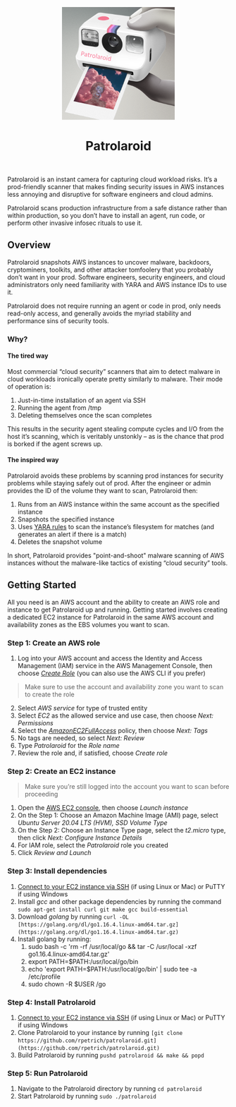 <p align="center">
  <img src="logo.png" width="256" height="256">
</p>

<h1 align="center">Patrolaroid</h1>

<br/>

Patrolaroid is an instant camera for capturing cloud workload risks. It’s a prod-friendly scanner that makes finding security issues in AWS instances less annoying and disruptive for software engineers and cloud admins. 

Patrolaroid scans production infrastructure from a safe distance rather than within production, so you don’t have to install an agent, run code, or perform other invasive infosec rituals to use it.

## Overview
Patrolaroid snapshots AWS instances to uncover malware, backdoors, cryptominers, toolkits, and other attacker tomfoolery that you probably don’t want in your prod. Software engineers, security engineers, and cloud administrators only need familiarity with YARA and AWS instance IDs to use it. 

Patrolaroid does not require running an agent or code in prod, only needs read-only access, and generally avoids the myriad stability and performance sins of security tools. 

### Why?
#### The tired way
Most commercial “cloud security” scanners that aim to detect malware in cloud workloads ironically operate pretty similarly to malware. Their mode of operation is:
1.	Just-in-time installation of an agent via SSH
2.	Running the agent from /tmp
3.	Deleting themselves once the scan completes

This results in the security agent stealing compute cycles and I/O from the host it’s scanning, which is veritably unstonkly – as is the chance that prod is borked if the agent screws up.

#### The inspired way
Patrolaroid avoids these problems by scanning prod instances for security problems while staying safely out of prod. After the engineer or admin provides the ID of the volume they want to scan, Patrolaroid then:
1.	Runs from an AWS instance within the same account as the specified instance
2.	Snapshots the specified instance
3.	Uses [YARA rules](https://github.com/rpetrich/patrolaroid/tree/main/rules) to scan the instance’s filesystem for matches (and generates an alert if there is a match)
4.	Deletes the snapshot volume

In short, Patrolaroid provides "point-and-shoot" malware scanning of AWS instances without the malware-like tactics of existing “cloud security” tools. 


## Getting Started

All you need is an AWS account and the ability to create an AWS role and instance to get Patrolaroid up and running. Getting started involves creating a dedicated EC2 instance for Patrolaroid in the same AWS account and availability zones as the EBS volumes you want to scan.

### Step 1: Create an AWS role
1. Log into your AWS account and access the Identity and Access Management (IAM) service in the AWS Management Console, then choose [*Create Role*](https://docs.aws.amazon.com/IAM/latest/UserGuide/id_roles_create_for-service.html) (you can also use the AWS CLI if you prefer)
> Make sure to use the account and availability zone you want to scan to create the role
2. Select *AWS service* for type of trusted entity
3. Select *EC2* as the allowed service and use case, then choose *Next: Permissions*
4. Select the [*AmazonEC2FullAccess*](https://console.aws.amazon.com/iam/home?region=us-east-1#/policies/arn%3Aaws%3Aiam%3A%3Aaws%3Apolicy%2FAmazonEC2FullAccess) policy, then choose *Next: Tags*
5. No tags are needed, so select *Next: Review*
6. Type *Patrolaroid* for the *Role name*
7. Review the role and, if satisfied, choose *Create role*

### Step 2: Create an EC2 instance
> Make sure you’re still logged into the account you want to scan before proceeding
1. Open the [AWS EC2 console](https://console.aws.amazon.com/ec2/), then choose *Launch instance*
2. On the Step 1: Choose an Amazon Machine Image (AMI) page, select *Ubuntu Server 20.04 LTS (HVM), SSD Volume Type*
3. On the Step 2: Choose an Instance Type page, select the *t2.micro* type, then click *Next: Configure Instance Details*
4. For IAM role, select the *Patrolaroid* role you created
5. Click *Review and Launch*

### Step 3: Install dependencies
1. [Connect to your EC2 instance via SSH](https://docs.aws.amazon.com/quickstarts/latest/vmlaunch/step-2-connect-to-instance.html) (if using Linux or Mac) or PuTTY if using Windows
2. Install *gcc* and other package dependencies by running the command `sudo apt-get install curl git make gcc build-essential`
3. Download *golang* by running  `curl -OL [https://golang.org/dl/go1.16.4.linux-amd64.tar.gz](https://golang.org/dl/go1.16.4.linux-amd64.tar.gz)`
4. Install golang by running:
	1. sudo bash -c 'rm -rf /usr/local/go && tar -C /usr/local -xzf go1.16.4.linux-amd64.tar.gz'
	2. export PATH=$PATH:/usr/local/go/bin
	3. echo 'export PATH=$PATH:/usr/local/go/bin' | sudo tee -a /etc/profile
	4. sudo chown -R $USER /go

### Step 4: Install Patrolaroid
1. [Connect to your EC2 instance via SSH](https://docs.aws.amazon.com/quickstarts/latest/vmlaunch/step-2-connect-to-instance.html) (if using Linux or Mac) or PuTTY if using Windows
2. Clone Patrolaroid to your instance by running `[git clone https://github.com/rpetrich/patrolaroid.git](https://github.com/rpetrich/patrolaroid.git)`
3. Build Patrolaroid by running `pushd patrolaroid && make && popd`

### Step 5: Run Patrolaroid
1. Navigate to the Patrolaroid directory by running `cd patrolaroid`
2. Start Patrolaroid by running `sudo ./patrolaroid`
